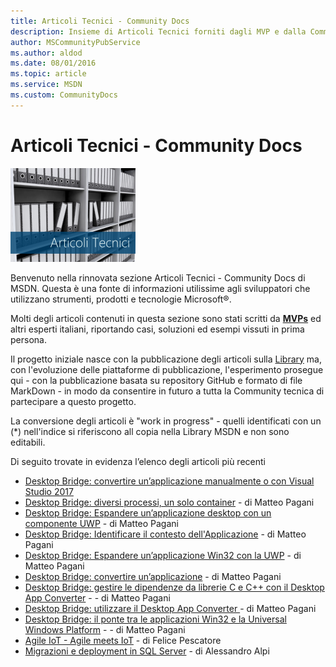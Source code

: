 ```yaml
---
title: Articoli Tecnici - Community Docs
description: Insieme di Articoli Tecnici forniti dagli MVP e dalla Community di sviluppatori
author: MSCommunityPubService
ms.author: aldod
ms.date: 08/01/2016
ms.topic: article
ms.service: MSDN
ms.custom: CommunityDocs
---
```


# Articoli Tecnici - Community Docs

![](./img/minitel.png)


Benvenuto nella rinnovata sezione Articoli Tecnici - Community Docs di MSDN.
Questa è una fonte di informazioni utilissime agli sviluppatori che utilizzano strumenti, prodotti e tecnologie Microsoft®.

Molti degli articoli contenuti in questa sezione sono stati scritti da [**MVPs**](https://mvp.microsoft.com) ed altri esperti italiani, riportando casi, soluzioni ed esempi vissuti in prima persona.


Il progetto iniziale nasce con la pubblicazione degli articoli sulla [Library](https://msdn.microsoft.com/it-it/library/techartmsdn) ma, con l'evoluzione delle piattaforme di pubblicazione, l'esperimento prosegue qui - con la pubblicazione basata su repository GitHub e formato di file MarkDown - in modo da consentire in futuro a tutta la Community tecnica di partecipare a questo progetto.

La conversione degli articoli è "work in progress" - quelli identificati con un (*) nell'indice si riferiscono all copia nella Library MSDN e non sono editabili.

Di seguito trovate in evidenza l’elenco degli articoli più recenti
- [Desktop Bridge: convertire un’applicazione manualmente o con Visual Studio 2017](Windows/UWP/desktop-bridge-convertire-unapplicazione-2.md)
- [Desktop Bridge: diversi processi, un solo container](Windows/UWP/desktop-bridge-diversi-processi-un-solo-container.md) - di Matteo Pagani
- [Desktop Bridge: Espandere un’applicazione desktop con un componente UWP](Windows/UWP/desktop-bridge-espandere-unapplicazione-desktop-con-un-componente-uwp.md) - di Matteo Pagani
- [Desktop Bridge: Identificare il contesto dell'Applicazione](Windows/UWP/desktop-bridge-identificare-il-contesto-della-applicazione.md) - di Matteo Pagani
- [Desktop Bridge: Espandere un’applicazione Win32 con la UWP](Windows/UWP/desktop-bridge-espandere-unapplicazione-win32-con-la-universal-windows-platform.md) - di Matteo Pagani
- [Desktop Bridge: convertire un’applicazione](Windows/UWP/desktop-bridge-convertire-unapplicazione.md) - di Matteo Pagani
- [Desktop Bridge: gestire le dipendenze da librerie C e C++ con il Desktop App Converter](Windows/UWP/gestire-le-dipendenze-da-librerie-c-e-cpp-con-il-desktop-app-converter.md) - - di Matteo Pagani
- [Desktop Bridge: utilizzare il Desktop App Converter ](Windows/UWP/desktop-bridge-utilizzare-il-desktop-app-converter.md) - di Matteo Pagani
- [Desktop Bridge: il ponte tra le applicazioni Win32 e la Universal Windows Platform](Windows/UWP/desktop-bridge-il-ponte-tra-le-applicazioni-win32-e-la-UWP.md) - - di Matteo Pagani
- [Agile IoT - Agile meets IoT](VS-ALM/ALM/AgileIOT.md) - di Felice Pescatore
- [Migrazioni e deployment in SQL Server](Server-Enterprise/SQL/Migrations.md) - di Alessandro Alpi








